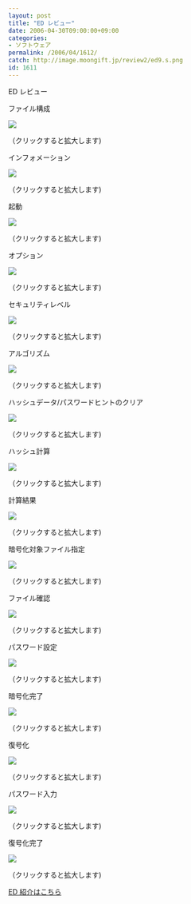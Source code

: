 ```yaml
---
layout: post
title: "ED レビュー"
date: 2006-04-30T09:00:00+09:00
categories:
- ソフトウェア
permalink: /2006/04/1612/
catch: http://image.moongift.jp/review2/ed9.s.png
id: 1611
---
```

ED レビュー   
<!--more-->

ファイル構成

  

[![](http://image.moongift.jp/review2/ed1.s.png)](http://image.moongift.jp/review2/ed1.png)  
  
（クリックすると拡大します)

  

インフォメーション

  

[![](http://image.moongift.jp/review2/ed2.s.png)](http://image.moongift.jp/review2/ed2.png)  
  
（クリックすると拡大します)

  

起動

  

[![](http://image.moongift.jp/review2/ed3.s.png)](http://image.moongift.jp/review2/ed3.png)  
  
（クリックすると拡大します)

  

オプション

  

[![](http://image.moongift.jp/review2/ed4.s.png)](http://image.moongift.jp/review2/ed4.png)  
  
（クリックすると拡大します)

  

セキュリティレベル

  

[![](http://image.moongift.jp/review2/ed5.s.png)](http://image.moongift.jp/review2/ed5.png)  
  
（クリックすると拡大します)

  

アルゴリズム

  

[![](http://image.moongift.jp/review2/ed6.s.png)](http://image.moongift.jp/review2/ed6.png)  
  
（クリックすると拡大します)

  

ハッシュデータ/パスワードヒントのクリア

  

[![](http://image.moongift.jp/review2/ed7.s.png)](http://image.moongift.jp/review2/ed7.png)  
  
（クリックすると拡大します)

  

ハッシュ計算

  

[![](http://image.moongift.jp/review2/ed8.s.png)](http://image.moongift.jp/review2/ed8.png)  
  
（クリックすると拡大します)

  

計算結果

  

[![](http://image.moongift.jp/review2/ed9.s.png)](http://image.moongift.jp/review2/ed9.png)  
  
（クリックすると拡大します)

  

暗号化対象ファイル指定

  

[![](http://image.moongift.jp/review2/ed10.s.png)](http://image.moongift.jp/review2/ed10.png)  
  
（クリックすると拡大します)

  

ファイル確認

  

[![](http://image.moongift.jp/review2/ed11.s.png)](http://image.moongift.jp/review2/ed11.png)  
  
（クリックすると拡大します)

  

パスワード設定

  

[![](http://image.moongift.jp/review2/ed12.s.png)](http://image.moongift.jp/review2/ed12.png)  
  
（クリックすると拡大します)

  

暗号化完了

  

[![](http://image.moongift.jp/review2/ed13.s.png)](http://image.moongift.jp/review2/ed13.png)  
  
（クリックすると拡大します)

  

復号化

  

[![](http://image.moongift.jp/review2/ed14.s.png)](http://image.moongift.jp/review2/ed14.png)  
  
（クリックすると拡大します)

  

パスワード入力

  

[![](http://image.moongift.jp/review2/ed15.s.png)](http://image.moongift.jp/review2/ed15.png)  
  
（クリックすると拡大します)

  

復号化完了

  

[![](http://image.moongift.jp/review2/ed16.s.png)](http://image.moongift.jp/review2/ed16.png)  
  
（クリックすると拡大します)

  

[ED 紹介はこちら](http://fw.moongift.jp/intro/i-1607.html)

